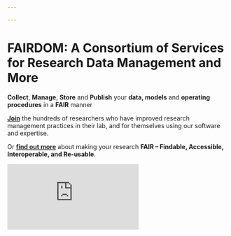 ```yaml
---

---
```




<h1 id="front-page-title"><span class='text-blue font-weight-bold'>FAIR</span><span class='text-primary font-weight-bold'>DOM</span>: A Consortium of Services for Research Data Management and More</h1> 


**Collect**, **Manage**, **Store** and **Publish** your **data, models** and **operating procedures** in a **FAIR** manner

**[Join](https://fair-dom.org/contribute/join-us)** the hundreds of researchers who have improved research management practices in their lab, and for themselves using our software and expertise.

Or **[find out more](https://fair-dom.org/about-fairdom)** about making your research **FAIR – Findable, Accessible, Interoperable, and Re-usable**.


<iframe class="you-tube" src="https://www.youtube.com/embed/PWutnWBfUSw" frameborder="0" allow="accelerometer; autoplay; clipboard-write; encrypted-media; gyroscope; picture-in-picture" allowfullscreen></iframe>